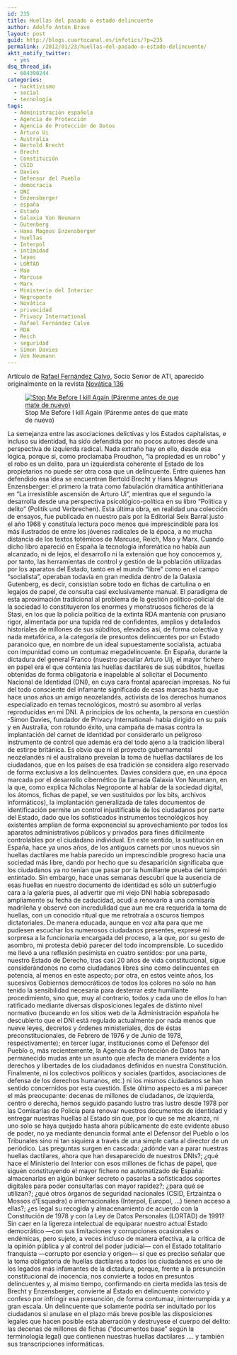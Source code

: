 ```yaml
---
id: 235
title: Huellas del pasado o estado delincuente
author: Adolfo Antón Bravo
layout: post
guid: http://blogs.cuartocanal.es/infotics/?p=235
permalink: /2012/01/23/huellas-del-pasado-o-estado-delincuente/
aktt_notify_twitter:
  - yes
dsq_thread_id:
  - 604390244
categories:
  - hacktivismo
  - social
  - tecnología
tags:
  - Administración española
  - Agencia de Protección
  - Agencia de Protección de Datos
  - Arturo Ui
  - Australia
  - Bertold Brecht
  - Brecht
  - Constitución
  - CSID
  - Davies
  - Defensor del Pueblo
  - democracia
  - DNI
  - Enzensberger
  - españa
  - Estado
  - Galaxia Von Neumann
  - Gutenberg
  - Hans Magnus Enzensberger
  - huellas
  - Interpol
  - intimidad
  - leyes
  - LORTAD
  - Mao
  - Marcuse
  - Marx
  - Ministerio del Interior
  - Negroponte
  - Novática
  - privacidad
  - Privacy International
  - Rafael Fernández Calvo
  - RDA
  - Reich
  - seguridad
  - Simon Davies
  - Von Neumann
---
```

Artículo de [Rafael Fernández Calvo][1], Socio Senior de ATI, aparecido originalmente en la revista [Novática 136][2]  
<figure id="attachment_237" style="width: 375px;" class="wp-caption alignnone"><a href="http://blogs.cuartocanal.es/infotics/2012/01/23/huellas-del-pasado-o-estado-delincuente/bush/" rel="attachment wp-att-237"><img src="http://i1.wp.com/blogs.cuartocanal.es/infotics/files/2012/01/bush.jpg?fit=375%2C303" alt="Stop Me Before I kill Again (Párenme antes de que mate de nuevo)" title="Stop Me Before I kill Again (Párenme antes de que mate de nuevo)" class="size-full wp-image-237" data-recalc-dims="1" /></a><figcaption class="wp-caption-text">Stop Me Before I kill Again (Párenme antes de que mate de nuevo)</figcaption></figure>  
La semejanza entre las asociaciones delictivas y los Estados capitalistas, e incluso su identidad, ha sido defendida por no pocos autores desde una perspectiva de izquierda radical. Nada extraño hay en ello, desde esa lógica, porque si, como proclamaba Proudhon, &#8220;la propiedad es un robo&#8221; y el robo es un delito, para un izquierdista coherente el Estado de los propietarios no puede ser otra cosa que un delincuente.  
Entre quienes han defendido esa idea se encuentran Bertold Brecht y Hans Magnus Enzensberger: el primero la trata como fabulación dramática antihitleriana en &#8220;La irresistible ascensión de Arturo Ui&#8221;, mientras que el segundo la desarrolla desde una perspectiva psicológico-política en su libro &#8220;Política y delito&#8221; (Politik und Verbrechen). Esta última obra, en realidad una colección de ensayos, fue publicada en nuestro país por la Editorial Seix Barral justo el año 1968 y constituía lectura poco menos que imprescindible para los más ilustrados de entre los jóvenes radicales de la época, a no mucha distancia de los textos totémicos de Marcuse, Reich, Mao y Marx.  
Cuando dicho libro apareció en España la tecnología informática no había aun alcanzado, ni de lejos, el desarrollo ni la extensión que hoy conocemos y, por tanto, las herramientas de control y gestión de la población utilizadas por los aparatos del Estado, tanto en el mundo &#8220;libre&#8221; como en el campo &#8220;socialista&#8221;, operaban todavía en gran medida dentro de la Galaxia Gutenberg, es decir, consistían sobre todo en fichas de cartulina o en legajos de papel, de consulta casi exclusivamente manual. El paradigma de esta aproximación tradicional al problema de la gestión político-policial de la sociedad lo constituyeron los enormes y monstruosos ficheros de la Stasi, en los que la policía política de la extinta RDA mantenía con prusiano rigor, alimentada por una tupida red de confidentes, amplios y detallados historiales de millones de sus súbditos, elevados así, de forma colectiva y nada metafórica, a la categoría de presuntos delincuentes por un Estado paranoico que, en nombre de un ideal supuestamente socialista, actuaba con impunidad como un contumaz megadelincuente.  
En España, durante la dictadura del general Franco (nuestro peculiar Arturo Ui), el mayor fichero en papel era el que contenía las huellas dactilares de sus súbditos, huellas obtenidas de forma obligatoria e inapelable al solicitar el Documento Nacional de Identidad (DNI), en cuya cara frontal aparecían impresas. No fui del todo consciente del infamante significado de esas marcas hasta que hace unos años un amigo neozelandés, activista de los derechos humanos especializado en temas tecnológicos, mostró su asombro al verlas reproducidas en mi DNI. A principios de los ochenta, la persona en cuestión -Simon Davies, fundador de Privacy International- había dirigido en su país y en Australia, con rotundo éxito, una campaña de masas contra la implantación del carnet de identidad por considerarlo un peligroso instrumento de control que además era del todo ajeno a la tradición liberal de estirpe británica. Es obvio que ni el proyecto gubernamental neozelandés ni el australiano preveían la toma de huellas dactilares de los ciudadanos, que en los países de esa tradición se considera algo reservado de forma exclusiva a los delincuentes.  
Davies considera que, en una época marcada por el desarrollo cibernético (la llamada Galaxia Von Neumann, en la que, como explica Nicholas Negroponte al hablar de la sociedad digital, los átomos, fichas de papel, se ven sustituidos por los bits, archivos informáticos), la implantación generalizada de tales documentos de identificación permite un control injustificable de los ciudadanos por parte del Estado, dado que los sofisticados instrumentos tecnológicos hoy existentes amplían de forma exponencial su aprovechamiento por todos los aparatos administrativos públicos y privados para fines difícilmente controlables por el ciudadano individual. En este sentido, la sustitución en España, hace ya unos años, de los antiguos carnets por unos nuevos sin huellas dactilares me había parecido un imprescindible progreso hacia una sociedad más libre, dando por hecho que su desaparición significaba que los ciudadanos ya no tenían que pasar por la humillante prueba del tampón entintado.  
Sin embargo, hace unas semanas descubrí que la ausencia de esas huellas en nuestro documento de identidad es sólo un subterfugio cara a la galería pues, al advertir que mi viejo DNI había sobrepasado ampliamente su fecha de caducidad, acudí a renovarlo a una comisaría madrileña y observé con incredulidad que aun me era requerida la toma de huellas, con un conocido ritual que me retrotraía a oscuros tiempos dictatoriales. De manera educada, aunque en voz alta para que me pudiesen escuchar los numerosos ciudadanos presentes, expresé mi sorpresa a la funcionaria encargada del proceso, a la que, por su gesto de asombro, mi protesta debió parecer del todo incomprensible.  
Lo sucedido me llevó a una reflexión pesimista en cuatro sentidos: por una parte, nuestro Estado de Derecho, tras casi 20 años de vida constitucional, sigue considerándonos no como ciudadanos libres sino como delincuentes en potencia, al menos en este aspecto; por otra, en estos veinte años, los sucesivos Gobiernos democráticos de todos los colores no sólo no han tenido la sensibilidad necesaria para desterrar este humillante procedimiento, sino que, muy al contrario, todos y cada uno de ellos lo han ratificado mediante diversas disposiciones legales de distinto nivel normativo (buceando en los sitios web de la Administración española he descubierto que el DNI está regulado actualmente por nada menos que nueve leyes, decretos y órdenes ministeriales, dos de éstas preconstitucionales, de Febrero de 1976 y de Junio de 1978, respectivamente); en tercer lugar, instituciones como el Defensor del Pueblo o, más recientemente, la Agencia de Protección de Datos han permanecido mudas ante un asunto que afecta de manera evidente a los derechos y libertades de los ciudadanos definidos en nuestra Constitución. Finalmente, ni los colectivos políticos y sociales (partidos, asociaciones de defensa de los derechos humanos, etc.) ni los mismos ciudadanos se han sentido concernidos por esta cuestión.  
Este último aspecto es a mi parecer el más preocupante: decenas de millones de ciudadanos, de izquierda, centro o derecha, hemos seguido pasando lustro tras lustro desde 1978 por las Comisarías de Policía para renovar nuestros documentos de identidad y entregar nuestras huellas al Estado sin que, por lo que se me alcanza, ni uno solo se haya quejado hasta ahora públicamente de este evidente abuso de poder, no ya mediante denuncia formal ante el Defensor del Pueblo o los Tribunales sino ni tan siquiera a través de una simple carta al director de un periódico.  
Las preguntas surgen en cascada: ¿adónde van a parar nuestras huellas dactilares, ahora que han desaparecido de nuestros DNIs?; ¿qué hace el Ministerio del Interior con esos millones de fichas de papel, que siguen constituyendo el mayor fichero no automatizado de España: almacenarlas en algún búnker secreto o pasarlas a sofisticados soportes digitales para poder consultarlas con mayor rapidez?; ¿para qué se utilizan?; ¿qué otros órganos de seguridad nacionales (CSID, Ertzaintza o Mossos d’Esquadra) o internacionales (Interpol, Europol, &#8230;) tienen acceso a ellas?; ¿es legal su recogida y almacenamiento de acuerdo con la Constitución de 1978 y con la Ley de Datos Personales (LORTAD) de 1991?  
Sin caer en la ligereza intelectual de equiparar nuestro actual Estado democrático —con sus limitaciones y corrupciones ocasionales o endémicas, pero sujeto, a veces incluso de manera efectiva, a la crítica de la opinión pública y al control del poder judicial— con el Estado totalitario franquista —corrupto por esencia y origen— sí que es preciso señalar que la toma obligatoria de huellas dactilares a todos los ciudadanos es uno de los legados más infamantes de la dictadura, porque, frente a la presunción constitucional de inocencia, nos convierte a todos en presuntos delincuentes y, al mismo tiempo, confirmando en cierta medida las tesis de Brecht y Enzensberger, convierte al Estado en delincuente convicto y confeso por infringir esa presunción, de forma contumaz, ininterrumpida y a gran escala. Un delincuente que solamente podría ser indultado por los ciudadanos si anulase en el plazo más breve posible las disposiciones legales que hacen posible esta aberración y destruyese el cuerpo del delito: las decenas de millones de fichas (&#8220;documentos base&#8221; según la terminología legal) que contienen nuestras huellas dactilares &#8230;. y también sus transcripciones informáticas. 

 [1]: http://socios.ati.es/rfcalvo/
 [2]: http://www.ati.es/novatica/1998/136/raffer.html